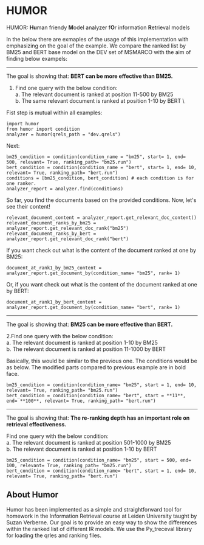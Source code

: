 # HUMOR
HUMOR: **Hu**man friendy **M**odel analyzer f**O**r information **R**etrieval models


In the below there are exmaples of the usage of this implementation with emphasizing on the goal of the example. We compare the ranked list by BM25 and BERT base model on the DEV set of MSMARCO with the aim of finding below exampels:
<hr>

The goal is showing that: **BERT can be more effective than BM25.** 
1. Find one query with the below condition: \
  a. The relevant document is ranked at position 11-500 by BM25 \
  b. The same relevant document is ranked at position 1-10 by BERT \

Fist step is mutual within all examples:
```
import humor
from humor import condition
analyzer = humor(qrels_path = "dev.qrels")
```

Next:
```
bm25_condition = condition(condition_name = "bm25", start= 1, end= 500, relevant= True, ranking_path= "bm25.run")
bert_condition = condition(condition_name = "bert", start= 1, end= 10, relevant= True, ranking_path= "bert.run")
conditions = [bm25_condition, bert_condition] # each condition is for one ranker.
analyzer_report = analyzer.find(conditions)
```

So far, you find the documents based on the provided conditions. Now, let's see their content!

```
relevant_document_content = analyzer_report.get_relevant_doc_content()
relevant_document_ranks_by_bm25 = analyzer_report.get_relevant_doc_rank("bm25")
relevant_document_ranks_by_bert = analyzer_report.get_relevant_doc_rank("bert")
```
If you want check out what is the content of the document ranked at one by BM25:
```
document_at_rank1_by_bm25_content = analyzer_report.get_document_by(condition_name= "bm25", rank= 1)
```
Or, if you want check out what is the content of the document ranked at one by BERT:
```
document_at_rank1_by_bert_content = analyzer_report.get_document_by(condition_name= "bert", rank= 1)
```

<hr>

The goal is showing that: **BM25 can be more effective than BERT.** 

2.Find one query with the below condition: \
  a. The relevant document is ranked at position 1-10 by BM25 \
  b. The relevant document is ranked at position 11-1000 by BERT

Basically, this would be similar to the previous one. The conditions would be as below. The modified parts compared to previous example are in bold face.

```
bm25_condition = condition(condition_name= "bm25", start = 1, end= 10, relevant= True, ranking_path= "bm25.run")
bert_condition = condition(condition_name= "bert", start = **11**, end= **100**, relevant= True, ranking_path= "bert.run")
```


<hr>


The goal is showing that: **The re-ranking depth has an important role on retrieval effectiveness.**

Find one query with the below condition: \
  a. The relevant document is ranked at position 501-1000 by BM25 \
  b. The relevant document is ranked at position 1-10 by BERT 


```
bm25_condition = condition(condition_name= "bm25", start = 500, end= 100, relevant= True, ranking_path= "bm25.run")
bert_condition = condition(condition_name= "bert", start = 1, end= 10, relevant= True, ranking_path= "bert.run")
```


## About Humor
Humor has been implemented as a simple and straightforward tool for homework in the Information Retrieval course at Leiden University taught by Suzan Verberne. Our goal is to provide an easy way to show the differences within the ranked list of different IR models. We use the Py_treceval library for loading the qrles and ranking files.
